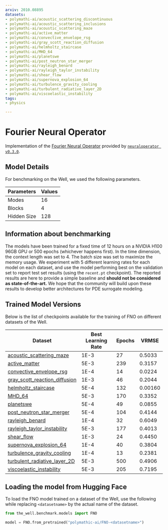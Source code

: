 ```yaml
---
arxiv: 2010.08895
datasets:
- polymathi-ai/acoustic_scattering_discontinuous
- polymathi-ai/acoustic_scattering_inclusions
- polymathi-ai/acoustic_scattering_maze
- polymathi-ai/active_matter
- polymathi-ai/convective_envelope_rsg
- polymathi-ai/gray_scott_reaction_diffusion
- polymathi-ai/helmholtz_staircase
- polymathi-ai/MHD_64
- polymathi-ai/planetswe
- polymathi-ai/post_neutron_star_merger
- polymathi-ai/rayleigh_benard
- polymathi-ai/rayleigh_taylor_instability
- polymathi-ai/shear_flow
- polymathi-ai/supernova_explosion_64
- polymathi-ai/turbulence_gravity_cooling
- polymathi-ai/turbulent_radiative_layer_2D
- polymathi-ai/viscoelastic_instability
tags:
- physics

---
```


# Fourier Neural Operator

Implementation of the [Fourier Neural Operator](https://arxiv.org/abs/2010.08895) provided by [`neuraloperator v0.3.0`](https://neuraloperator.github.io/dev/index.html).

## Model Details

For benchmarking on the Well, we used the following parameters.

| Parameters  | Values |
|-------------|--------|
| Modes       | 16     |
| Blocks      | 4      |
| Hidden Size | 128    |

## Information about benchmarking

The models have been trained for a fixed time of 12 hours on a NVIDIA H100 96GB GPU or 500 epochs (whichever happens first). In the time dimension, the context length was set to 4. The batch size was set to maximize the memory usage. We experiment with 5 different learning rates for each model on each dataset, and use the model performing best on the validation set to report test set results (using the `recent.pt` checkpoint). The reported results are here to provide a simple baseline and **should not be considered as state-of-the-art.** We hope that the community will build upon these results to develop better architectures for PDE surrogate modeling.

## Trained Model Versions

Below is the list of checkpoints available for the training of FNO on different datasets of the Well.

| Dataset                                | Best Learning Rate | Epochs | VRMSE  |
|----------------------------------------|--------------------|--------|--------|
| [acoustic_scattering_maze](https://huggingface.co/polymathic-ai/FNO-acoustic_scattering_maze)             | 1E-3               | 27     | 0.5033 |
| [active_matter](https://huggingface.co/polymathic-ai/FNO-active_matter)                                   | 5E-3               | 239    | 0.3157 |
| [convective_envelope_rsg](https://huggingface.co/polymathic-ai/FNO-convective_envelope_rsg)               | 1E-4               | 14     | 0.0224 |
| [gray_scott_reaction_diffusion](https://huggingface.co/polymathic-ai/FNO-gray_scott_reaction_diffusion)   | 1E-3               | 46     | 0.2044 |
| [helmholtz_staircase](https://huggingface.co/polymathic-ai/FNO-helmholtz_staircase)                       | 5E-4               | 132    | 0.00160|
| [MHD_64](https://huggingface.co/polymathic-ai/FNO-MHD_64)                                                 | 5E-3               | 170    | 0.3352 |
| [planetswe](https://huggingface.co/polymathic-ai/FNO-planetswe)                                           | 5E-4               | 49     | 0.0855 |
| [post_neutron_star_merger](https://huggingface.co/polymathic-ai/FNO-post_neutron_star_merger)             | 5E-4               | 104    | 0.4144 |
| [rayleigh_benard](https://huggingface.co/polymathic-ai/FNO-rayleigh_benard)                               | 1E-4               | 32     | 0.6049 |
| [rayleigh_taylor_instability](https://huggingface.co/polymathic-ai/FNO-rayleigh_taylor_instability)       | 5E-3               | 177    | 0.4013 |
| [shear_flow](https://huggingface.co/polymathic-ai/FNO-shear_flow)                                         | 1E-3               | 24     | 0.4450 |
| [supernova_explosion_64](https://huggingface.co/polymathic-ai/FNO-supernova_explosion_64)                 | 1E-4               | 40     | 0.3804 |
| [turbulence_gravity_cooling](https://huggingface.co/polymathic-ai/FNO-turbulence_gravity_cooling)         | 1E-4               | 13     | 0.2381 |
| [turbulent_radiative_layer_2D](https://huggingface.co/polymathic-ai/FNO-turbulent_radiative_layer_2D)     | 5E-3               | 500    | 0.4906 |
| [viscoelastic_instability](https://huggingface.co/polymathic-ai/FNO-viscoelastic_instability)             | 5E-3               | 205    | 0.7195 |

## Loading the model from Hugging Face

To load the FNO model trained on a dataset of the Well, use the following while replacing `<datasetname>` by the actual name of the dataset.

```python
from the_well.benchmark.models import FNO

model = FNO.from_pretrained("polymathic-ai/FNO-<datasetname>")
```
